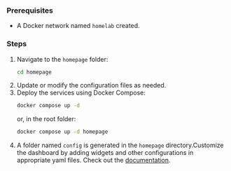 ### Prerequisites
- A Docker network named `homelab` created.
 
### Steps
1. Navigate to the `homepage` folder:
    ```bash
    cd homepage
    ```
2. Update or modify the configuration files as needed.
3. Deploy the services using Docker Compose:
    ```bash
    docker compose up -d
    ```
    or, in the root folder:
    ```bash
    docker compose up -d homepage
    ```
4. A folder named `config` is generated in the `homepage` directory.Customize the dashboard by adding widgets and other configurations in appropriate yaml files. Check out the [documentation](https://gethomepage.dev/configs/).